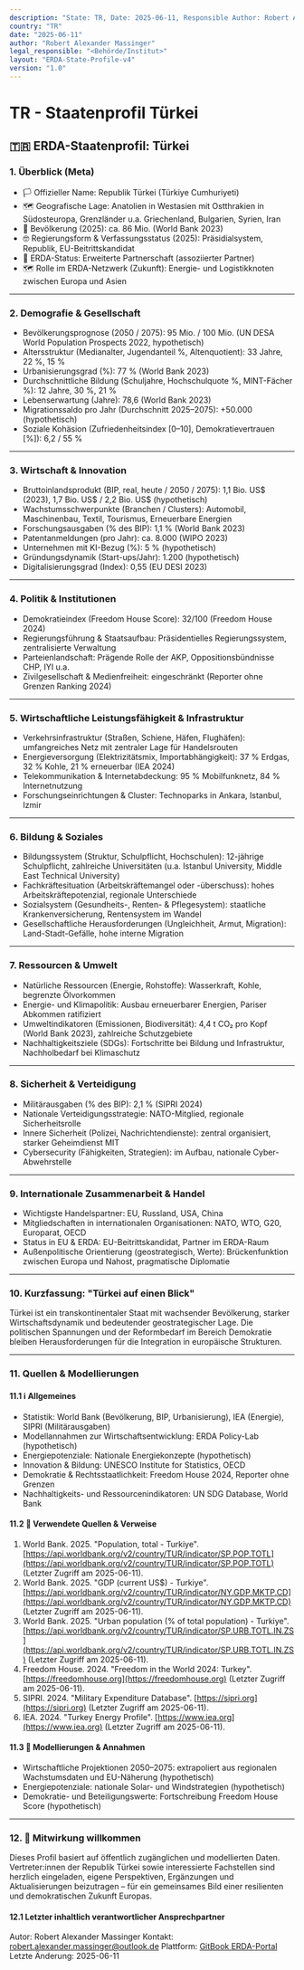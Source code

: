 ```yaml
---
description: "State: TR, Date: 2025-06-11, Responsible Author: Robert Alexander Massinger, if from official or institute: Legal Responsible [Author, Institute, Government]: <Behörde/Institut>"
country: "TR"
date: "2025-06-11"
author: "Robert Alexander Massinger"
legal_responsible: "<Behörde/Institut>"
layout: "ERDA-State-Profile-v4"
version: "1.0"
---
```


# TR - Staatenprofil Türkei

## 🇹🇷 ERDA-Staatenprofil: Türkei

### 1. Überblick (Meta)

* 🏳️ Offizieller Name: Republik Türkei (Türkiye Cumhuriyeti)
* 🗺️ Geografische Lage: Anatolien in Westasien mit Ostthrakien in Südosteuropa, Grenzländer u.a. Griechenland, Bulgarien, Syrien, Iran
* 👥 Bevölkerung (2025): ca. 86 Mio. (World Bank 2023)
* 🤓 Regierungsform & Verfassungsstatus (2025): Präsidialsystem, Republik, EU-Beitrittskandidat
* 📅 ERDA-Status: Erweiterte Partnerschaft (assoziierter Partner)
* 🗺️ Rolle im ERDA-Netzwerk (Zukunft): Energie- und Logistikknoten zwischen Europa und Asien

***

### 2. Demografie & Gesellschaft

* Bevölkerungsprognose (2050 / 2075): 95 Mio. / 100 Mio. (UN DESA World Population Prospects 2022, hypothetisch)
* Altersstruktur (Medianalter, Jugendanteil %, Altenquotient): 33 Jahre, 22 %, 15 %
* Urbanisierungsgrad (%): 77 % (World Bank 2023)
* Durchschnittliche Bildung (Schuljahre, Hochschulquote %, MINT-Fächer %): 12 Jahre, 30 %, 21 %
* Lebenserwartung (Jahre): 78,6 (World Bank 2023)
* Migrationssaldo pro Jahr (Durchschnitt 2025–2075): +50.000 (hypothetisch)
* Soziale Kohäsion (Zufriedenheitsindex [0–10], Demokratievertrauen [%]): 6,2 / 55 %

***

### 3. Wirtschaft & Innovation

* Bruttoinlandsprodukt (BIP, real, heute / 2050 / 2075): 1,1 Bio. US$ (2023), 1,7 Bio. US$ / 2,2 Bio. US$ (hypothetisch)
* Wachstumsschwerpunkte (Branchen / Clusters): Automobil, Maschinenbau, Textil, Tourismus, Erneuerbare Energien
* Forschungsausgaben (% des BIP): 1,1 % (World Bank 2023)
* Patentanmeldungen (pro Jahr): ca. 8.000 (WIPO 2023)
* Unternehmen mit KI-Bezug (%): 5 % (hypothetisch)
* Gründungsdynamik (Start-ups/Jahr): 1.200 (hypothetisch)
* Digitalisierungsgrad (Index): 0,55 (EU DESI 2023)

***

### 4. Politik & Institutionen

* Demokratieindex (Freedom House Score): 32/100 (Freedom House 2024)
* Regierungsführung & Staatsaufbau: Präsidentielles Regierungssystem, zentralisierte Verwaltung
* Parteienlandschaft: Prägende Rolle der AKP, Oppositionsbündnisse CHP, IYI u.a.
* Zivilgesellschaft & Medienfreiheit: eingeschränkt (Reporter ohne Grenzen Ranking 2024)

***

### 5. Wirtschaftliche Leistungsfähigkeit & Infrastruktur

* Verkehrsinfrastruktur (Straßen, Schiene, Häfen, Flughäfen): umfangreiches Netz mit zentraler Lage für Handelsrouten
* Energieversorgung (Elektrizitätsmix, Importabhängigkeit): 37 % Erdgas, 32 % Kohle, 21 % erneuerbar (IEA 2024)
* Telekommunikation & Internetabdeckung: 95 % Mobilfunknetz, 84 % Internetnutzung
* Forschungseinrichtungen & Cluster: Technoparks in Ankara, Istanbul, Izmir

***

### 6. Bildung & Soziales

* Bildungssystem (Struktur, Schulpflicht, Hochschulen): 12-jährige Schulpflicht, zahlreiche Universitäten (u.a. Istanbul University, Middle East Technical University)
* Fachkräftesituation (Arbeitskräftemangel oder -überschuss): hohes Arbeitskräftepotenzial, regionale Unterschiede
* Sozialsystem (Gesundheits-, Renten- & Pflegesystem): staatliche Krankenversicherung, Rentensystem im Wandel
* Gesellschaftliche Herausforderungen (Ungleichheit, Armut, Migration): Land-Stadt-Gefälle, hohe interne Migration

***

### 7. Ressourcen & Umwelt

* Natürliche Ressourcen (Energie, Rohstoffe): Wasserkraft, Kohle, begrenzte Ölvorkommen
* Energie- und Klimapolitik: Ausbau erneuerbarer Energien, Pariser Abkommen ratifiziert
* Umweltindikatoren (Emissionen, Biodiversität): 4,4 t CO₂ pro Kopf (World Bank 2023), zahlreiche Schutzgebiete
* Nachhaltigkeitsziele (SDGs): Fortschritte bei Bildung und Infrastruktur, Nachholbedarf bei Klimaschutz

***

### 8. Sicherheit & Verteidigung

* Militärausgaben (% des BIP): 2,1 % (SIPRI 2024)
* Nationale Verteidigungsstrategie: NATO-Mitglied, regionale Sicherheitsrolle
* Innere Sicherheit (Polizei, Nachrichtendienste): zentral organisiert, starker Geheimdienst MIT
* Cybersecurity (Fähigkeiten, Strategien): im Aufbau, nationale Cyber-Abwehrstelle

***

### 9. Internationale Zusammenarbeit & Handel

* Wichtigste Handelspartner: EU, Russland, USA, China
* Mitgliedschaften in internationalen Organisationen: NATO, WTO, G20, Europarat, OECD
* Status in EU & ERDA: EU-Beitrittskandidat, Partner im ERDA-Raum
* Außenpolitische Orientierung (geostrategisch, Werte): Brückenfunktion zwischen Europa und Nahost, pragmatische Diplomatie

***

### 10. Kurzfassung: "Türkei auf einen Blick"

Türkei ist ein transkontinentaler Staat mit wachsender Bevölkerung, starker Wirtschaftsdynamik und bedeutender geostrategischer Lage. Die politischen Spannungen und der Reformbedarf im Bereich Demokratie bleiben Herausforderungen für die Integration in europäische Strukturen.

***

### 11. Quellen & Modellierungen

#### 11.1 ℹ️ Allgemeines

* Statistik: World Bank (Bevölkerung, BIP, Urbanisierung), IEA (Energie), SIPRI (Militärausgaben)
* Modellannahmen zur Wirtschaftsentwicklung: ERDA Policy-Lab (hypothetisch)
* Energiepotenziale: Nationale Energiekonzepte (hypothetisch)
* Innovation & Bildung: UNESCO Institute for Statistics, OECD
* Demokratie & Rechtsstaatlichkeit: Freedom House 2024, Reporter ohne Grenzen
* Nachhaltigkeits- und Ressourcenindikatoren: UN SDG Database, World Bank

#### 11.2 📎 Verwendete Quellen & Verweise

1. World Bank. 2025. "Population, total - Turkiye". [https://api.worldbank.org/v2/country/TUR/indicator/SP.POP.TOTL](https://api.worldbank.org/v2/country/TUR/indicator/SP.POP.TOTL) (Letzter Zugriff am 2025-06-11).
2. World Bank. 2025. "GDP (current US$) - Turkiye". [https://api.worldbank.org/v2/country/TUR/indicator/NY.GDP.MKTP.CD](https://api.worldbank.org/v2/country/TUR/indicator/NY.GDP.MKTP.CD) (Letzter Zugriff am 2025-06-11).
3. World Bank. 2025. "Urban population (% of total population) - Turkiye". [https://api.worldbank.org/v2/country/TUR/indicator/SP.URB.TOTL.IN.ZS](https://api.worldbank.org/v2/country/TUR/indicator/SP.URB.TOTL.IN.ZS) (Letzter Zugriff am 2025-06-11).
4. Freedom House. 2024. "Freedom in the World 2024: Turkey". [https://freedomhouse.org](https://freedomhouse.org) (Letzter Zugriff am 2025-06-11).
5. SIPRI. 2024. "Military Expenditure Database". [https://sipri.org](https://sipri.org) (Letzter Zugriff am 2025-06-11).
6. IEA. 2024. "Turkey Energy Profile". [https://www.iea.org](https://www.iea.org) (Letzter Zugriff am 2025-06-11).

#### 11.3 🔧 Modellierungen & Annahmen

* Wirtschaftliche Projektionen 2050–2075: extrapoliert aus regionalen Wachstumsdaten und EU-Näherung (hypothetisch)
* Energiepotenziale: nationale Solar- und Windstrategien (hypothetisch)
* Demokratie- und Beteiligungswerte: Fortschreibung Freedom House Score (hypothetisch)

***

### 12. 🤝 Mitwirkung willkommen

Dieses Profil basiert auf öffentlich zugänglichen und modellierten Daten. Vertreter:innen der Republik Türkei sowie interessierte Fachstellen sind herzlich eingeladen, eigene Perspektiven, Ergänzungen und Aktualisierungen beizutragen – für ein gemeinsames Bild einer resilienten und demokratischen Zukunft Europas.

#### 12.1 Letzter inhaltlich verantwortlicher Ansprechpartner
Autor: Robert Alexander Massinger
Kontakt: [robert.alexander.massinger@outlook.de](mailto:robert.alexander.massinger@outlook.de)
Plattform: [GitBook ERDA-Portal](https://app.gitbook.com/o/nt9tg4PqKZ12DXO9pou1/s/vUquUrXlP5zeuZ20Fboy/)
Letzte Änderung: 2025-06-11
